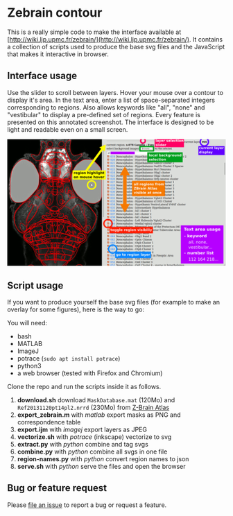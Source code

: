 # Zebrain contour

This is a really simple code to make the interface available at [http://wiki.ljp.upmc.fr/zebrain/](http://wiki.ljp.upmc.fr/zebrain/). It contains a collection of scripts used to produce the base svg files and the JavaScript that makes it interactive in browser. 

## Interface usage

Use the slider to scroll between layers. Hover your mouse over a contour to display it's area. In the text area, enter a list of space-separated integers corresponding to regions. Also allows keywords like "all", "none" and "vestibular" to display a pre-defined set of regions. Every feature is presented on this annotated screenshot. The interface is designed to be light and readable even on a small screen.

[![screenshot](./screenshot.svg.png)](http://wiki.ljp.upmc.fr/zebrain/)

## Script usage

If you want to produce yourself the base svg files (for example to make an overlay for some figures), here is the way to go:

You will need:

- bash
- MATLAB
- ImageJ
- potrace (`sudo apt install potrace`)
- python3
- a web browser (tested with Firefox and Chromium)

Clone the repo and run the scripts inside it as follows.

1. **download.sh** download `MaskDatabase.mat` (120Mo) and `Ref20131120pt14pl2.nrrd` (230Mo) from [Z-Brain Atlas](https://engertlab.fas.harvard.edu/Z-Brain/)
2. **export_zebrain.m** with _matlab_ export masks as PNG and correspondence table
3. **export.ijm** with _imagej_ export layers as JPEG
4. **vectorize.sh** with _potrace_ (inkscape) vectorize to svg
5. **extract.py** with _python_ combine and tag svgs
6. **combine.py** with _python_ combine all svgs in one file
7. **region-names.py** with _python_ convert region names to json
8. **serve.sh** with _python_ serve the files and open the browser

## Bug or feature request

Please [file an issue](https://github.com/LJPZebra/zebrain/issues/new) to report a bug or request a feature.